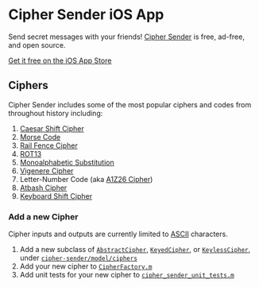 # Cipher Sender iOS App
Send secret messages with your friends! [Cipher Sender](https://github.com/High5Apps/cipher-sender) is free, ad-free, and open source.

[Get it free on the iOS App Store](https://apple.co/2PgMzzj)

## Ciphers
Cipher Sender includes some of the most popular ciphers and codes from throughout history including:
1. [Caesar Shift Cipher](https://en.wikipedia.org/wiki/Caesar_cipher)
2. [Morse Code](https://en.wikipedia.org/wiki/Morse_code)
3. [Rail Fence Cipher](https://en.wikipedia.org/wiki/Rail_fence_cipher)
4. [ROT13](https://en.wikipedia.org/wiki/ROT13)
5. [Monoalphabetic Substitution](https://en.wikipedia.org/wiki/Substitution_cipher)
6. [Vigenere Cipher](https://en.wikipedia.org/wiki/Vigen%C3%A8re_cipher)
7. Letter-Number Code (aka [A1Z26 Cipher](https://cryptii.com/pipes/a1z26-cipher))
8. [Atbash Cipher](https://en.wikipedia.org/wiki/Atbash)
9. [Keyboard Shift Cipher](https://www.dcode.fr/keyboard-shift-cipher)

### Add a new Cipher
Cipher inputs and outputs are currently limited to [ASCII](https://en.wikipedia.org/wiki/ASCII) characters.

1. Add a new subclass of 
[`AbstractCipher`](https://github.com/High5Apps/cipher-sender/blob/master/cipher-sender/model/AbstractCipher.h), 
[`KeyedCipher`](https://github.com/High5Apps/cipher-sender/blob/master/cipher-sender/model/KeyedCipher.h), or 
[`KeylessCipher`](https://github.com/High5Apps/cipher-sender/blob/master/cipher-sender/model/KeylessCipher.h), 
under [`cipher-sender/model/ciphers`](https://github.com/High5Apps/cipher-sender/tree/master/cipher-sender/model/ciphers)
2. Add your new cipher to [`CipherFactory.m`](https://github.com/High5Apps/cipher-sender/blob/master/cipher-sender/model/ciphers/CipherFactory.m)
3. Add unit tests for your new cipher to [`cipher_sender_unit_tests.m`](https://github.com/High5Apps/cipher-sender/blob/master/cipher-sender-unit-tests/cipher_sender_unit_tests.m)
